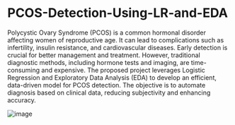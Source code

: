 # PCOS-Detection-Using-LR-and-EDA
Polycystic Ovary Syndrome (PCOS) is a common hormonal disorder affecting women of reproductive age. It can lead to complications such as infertility, insulin resistance, and cardiovascular diseases. Early detection is crucial for better management and treatment. However, traditional diagnostic methods, including hormone tests and imaging, are time-consuming and expensive.
The proposed project leverages Logistic Regression and Exploratory Data Analysis (EDA) to develop an efficient, data-driven model for PCOS detection. The objective is to automate diagnosis based on clinical data, reducing subjectivity and enhancing accuracy.


![image](https://github.com/user-attachments/assets/1862fd5a-001d-430c-8e0f-9b15da9f0797)
